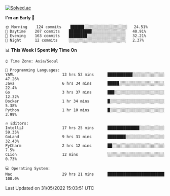 [![Solved.ac](http://mazassumnida.wtf/api/v2/generate_badge?boj=kuckjwi)](https://solved.ac/kuckjwi)
<!--START_SECTION:waka-->
**I'm an Early 🐤** 

```text
🌞 Morning    124 commits    ██████░░░░░░░░░░░░░░░░░░░   24.51% 
🌆 Daytime    207 commits    ██████████░░░░░░░░░░░░░░░   40.91% 
🌃 Evening    163 commits    ████████░░░░░░░░░░░░░░░░░   32.21% 
🌙 Night      12 commits     ░░░░░░░░░░░░░░░░░░░░░░░░░   2.37%

```


📊 **This Week I Spent My Time On** 

```text
⌚︎ Time Zone: Asia/Seoul

💬 Programming Languages: 
YAML                     13 hrs 52 mins      ███████████░░░░░░░░░░░░░░   47.26% 
Java                     6 hrs 34 mins       █████░░░░░░░░░░░░░░░░░░░░   22.4% 
Go                       3 hrs 37 mins       ███░░░░░░░░░░░░░░░░░░░░░░   12.32% 
Docker                   1 hr 34 mins        █░░░░░░░░░░░░░░░░░░░░░░░░   5.38% 
Python                   1 hr 10 mins        █░░░░░░░░░░░░░░░░░░░░░░░░   3.99%

🔥 Editors: 
IntelliJ                 17 hrs 25 mins      ██████████████░░░░░░░░░░░   59.35% 
GoLand                   9 hrs 31 mins       ████████░░░░░░░░░░░░░░░░░   32.43% 
PyCharm                  2 hrs 12 mins       ██░░░░░░░░░░░░░░░░░░░░░░░   7.5% 
CLion                    12 mins             ░░░░░░░░░░░░░░░░░░░░░░░░░   0.73%

💻 Operating System: 
Mac                      29 hrs 21 mins      █████████████████████████   100.0%

```


 Last Updated on 31/05/2022 15:03:51 UTC
<!--END_SECTION:waka-->
